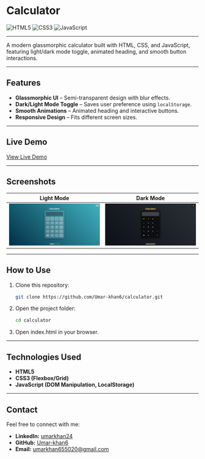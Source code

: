 # Calculator

![HTML5](https://img.shields.io/badge/HTML5-E34F26?style=for-the-badge&logo=html5&logoColor=white)
![CSS3](https://img.shields.io/badge/CSS3-1572B6?style=for-the-badge&logo=css3&logoColor=white)
![JavaScript](https://img.shields.io/badge/JavaScript-F7DF1E?style=for-the-badge&logo=javascript&logoColor=black)

---

A modern glassmorphic calculator built with HTML, CSS, and JavaScript, featuring light/dark mode toggle, animated heading, and smooth button interactions.

---

## Features

- **Glassmorphic UI** – Semi-transparent design with blur effects.
- **Dark/Light Mode Toggle** – Saves user preference using `localStorage`.
- **Smooth Animations** – Animated heading and interactive buttons.
- **Responsive Design** – Fits different screen sizes.

---

## Live Demo

[View Live Demo](https://calculator-by-umar-khan.netlify.app/)

---

## Screenshots

| Light Mode                                    | Dark Mode                                   |
| --------------------------------------------- | ------------------------------------------- |
| ![Light Mode](screenshots/light-mode.png) | ![Dark Mode](screenshots/dark-mode.png) |

---

## How to Use

1. Clone this repository:

   ```bash
   git clone https://github.com/Umar-khan6/calculator.git

   ```

2. Open the project folder:

   ```bash
   cd calculator

   ```

3. Open index.html in your browser.

---

## Technologies Used

- **HTML5**
- **CSS3 (Flexbox/Grid)**
- **JavaScript (DOM Manipulation, LocalStorage)**

---

## Contact

Feel free to connect with me:

- **LinkedIn:** [umarkhan24](https://linkedin.com/in/umarkhan42)
- **GitHub:** [Umar-khan6](https://github.com/Umar-khan6)
- **Email:** umarkhan655020@gmail.com

